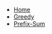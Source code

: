 <!-- docs/_sidebar.md -->

* [Home](/algorithm/README.md)
* [Greedy](/algorithm/greedy/README.md)
* [Prefix-Sum](/algorithm/prefix-sum/README.md)